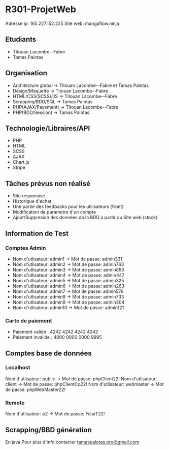 # R301-ProjetWeb
Adresse ip: 165.227.152.225
Site web: mangaflow.ninja

## Etudiants
- Titouan Lacombe--Fabre
- Tamas Palotas

## Organisation
- Architecture global -> Titouan Lacombe--Fabre et Tamas Palotas
- Design/Maquette -> Titouan Lacombe--Fabre 
- HTML/CSS(SCSS)/JS -> Titouan Lacombe--Fabre
- Scrapping/BDD/SQL -> Tamas Palotas
- PHP(AJAX/Payement) -> Titouan Lacombe--Fabre 
- PHP(BDD/Session) -> Tamas Palotas 

## Technologie/Libraires/API
- PHP
- HTML
- SCSS
- AJAX
- Chart.js
- Stripe

## Tâches prévus non réalisé
- Site responsive
- Historique d'achat
- Une partie des feedbacks pour les utilisateurs (front)
- Modification de parametre d'un compte
- Ajout/Suppresion des données de la BDD à partir du Site web (stock)

## Information de Test
### Comptes Admin
- Nom d'utlisateur: admin1 -> Mot de passe: admin331
- Nom d'utlisateur: admin2 -> Mot de passe: admin763
- Nom d'utlisateur: admin3 -> Mot de passe: admin850
- Nom d'utlisateur: admin4 -> Mot de passe: admin447
- Nom d'utlisateur: admin5 -> Mot de passe: admin325
- Nom d'utlisateur: admin6 -> Mot de passe: admin263
- Nom d'utlisateur: admin7 -> Mot de passe: admin576
- Nom d'utlisateur: admin8 -> Mot de passe: admin733
- Nom d'utlisateur: admin9 -> Mot de passe: admin304
- Nom d'utlisateur: admin10 -> Mot de passe: admin121

### Carte de paiement
- Paiement valide : 4242 4242 4242 4242
- Paiement invalide : 4000 0000 0000 9995

## Comptes base de données
### Localhost
Nom d'utlisateur: public -> Mot de passe: phpClient22!
Nom d'utlisateur: client -> Mot de passe: phpClientCo22!
Nom d'utlisateur: webmaster -> Mot de passe: phpWebMaster22!

### Remote
Nom d'utlisateur: p2 -> Mot de passe: FicsiT22!


## Scrapping/BBD génération
En java
Pour plus d'info contacter tamaspalotas.pro@gmail.com 

